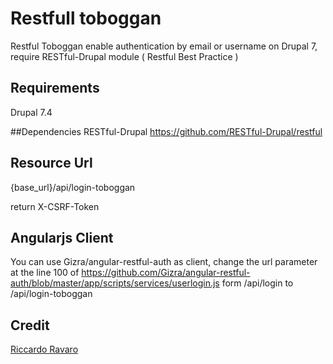 Restfull toboggan
====================
Restful Toboggan enable authentication by email or username on Drupal 7, require RESTful-Drupal module ( Restful Best Practice )

## Requirements
Drupal 7.4

##Dependencies 
RESTful-Drupal https://github.com/RESTful-Drupal/restful

## Resource Url 
{base_url}/api/login-toboggan 

return X-CSRF-Token

## Angularjs Client
You can use Gizra/angular-restful-auth  as client, change the url parameter at the line 100 of
https://github.com/Gizra/angular-restful-auth/blob/master/app/scripts/services/userlogin.js
form /api/login to /api/login-toboggan

## Credit
[Riccardo Ravaro](http://riccardoravaro.com)
